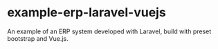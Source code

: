 # example-erp-laravel-vuejs
An example of an ERP system developed with Laravel, build with preset bootstrap and Vue.js.
